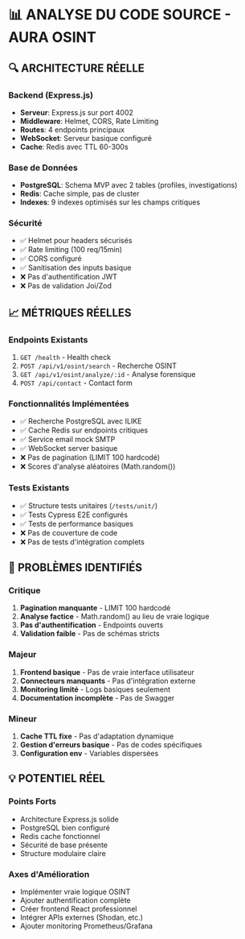 # 📊 ANALYSE DU CODE SOURCE - AURA OSINT

## **🔍 ARCHITECTURE RÉELLE**

### **Backend (Express.js)**
- **Serveur**: Express.js sur port 4002
- **Middleware**: Helmet, CORS, Rate Limiting
- **Routes**: 4 endpoints principaux
- **WebSocket**: Serveur basique configuré
- **Cache**: Redis avec TTL 60-300s

### **Base de Données**
- **PostgreSQL**: Schema MVP avec 2 tables (profiles, investigations)
- **Redis**: Cache simple, pas de cluster
- **Indexes**: 9 indexes optimisés sur les champs critiques

### **Sécurité**
- ✅ Helmet pour headers sécurisés
- ✅ Rate limiting (100 req/15min)
- ✅ CORS configuré
- ✅ Sanitisation des inputs basique
- ❌ Pas d'authentification JWT
- ❌ Pas de validation Joi/Zod

## **📈 MÉTRIQUES RÉELLES**

### **Endpoints Existants**
1. `GET /health` - Health check
2. `POST /api/v1/osint/search` - Recherche OSINT
3. `GET /api/v1/osint/analyze/:id` - Analyse forensique
4. `POST /api/contact` - Contact form

### **Fonctionnalités Implémentées**
- ✅ Recherche PostgreSQL avec ILIKE
- ✅ Cache Redis sur endpoints critiques
- ✅ Service email mock SMTP
- ✅ WebSocket server basique
- ❌ Pas de pagination (LIMIT 100 hardcodé)
- ❌ Scores d'analyse aléatoires (Math.random())

### **Tests Existants**
- ✅ Structure tests unitaires (`/tests/unit/`)
- ✅ Tests Cypress E2E configurés
- ✅ Tests de performance basiques
- ❌ Pas de couverture de code
- ❌ Pas de tests d'intégration complets

## **🚨 PROBLÈMES IDENTIFIÉS**

### **Critique**
1. **Pagination manquante** - LIMIT 100 hardcodé
2. **Analyse factice** - Math.random() au lieu de vraie logique
3. **Pas d'authentification** - Endpoints ouverts
4. **Validation faible** - Pas de schémas stricts

### **Majeur**
1. **Frontend basique** - Pas de vraie interface utilisateur
2. **Connecteurs manquants** - Pas d'intégration externe
3. **Monitoring limité** - Logs basiques seulement
4. **Documentation incomplète** - Pas de Swagger

### **Mineur**
1. **Cache TTL fixe** - Pas d'adaptation dynamique
2. **Gestion d'erreurs basique** - Pas de codes spécifiques
3. **Configuration env** - Variables dispersées

## **💡 POTENTIEL RÉEL**

### **Points Forts**
- Architecture Express.js solide
- PostgreSQL bien configuré
- Redis cache fonctionnel
- Sécurité de base présente
- Structure modulaire claire

### **Axes d'Amélioration**
- Implémenter vraie logique OSINT
- Ajouter authentification complète
- Créer frontend React professionnel
- Intégrer APIs externes (Shodan, etc.)
- Ajouter monitoring Prometheus/Grafana